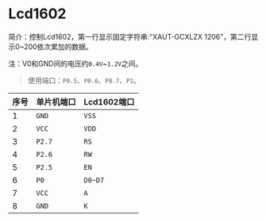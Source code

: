 # Lcd1602
简介：控制Lcd1602，第一行显示固定字符串:"XAUT-GCXLZX 1206"，第二行显示0~200依次累加的数据。

注：V0和GND间的电压约`0.4V`~`1.2V`之间。
>使用端口：`P0.5`、`P0.6`、`P0.7`、`P2`。

序号 | 单片机端口 | Lcd1602端口
---- | --------- | ------
1 | `GND`  | `VSS` 
2 | `VCC`  | `VDD` 
3 | `P2.7` | `RS` 
4 | `P2.6` | `RW` 
5 | `P2.5` | `EN` 
6 | `P0`   | `D0~D7` 
7 | `VCC`  | `A` 
8 | `GND`  | `K` 
